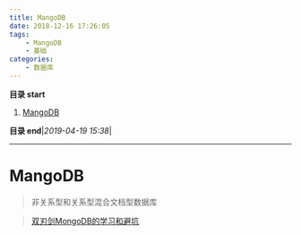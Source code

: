 ```yaml
---
title: MangoDB
date: 2018-12-16 17:26:05
tags: 
    - MangoDB
    - 基础
categories: 
    - 数据库
---
```


**目录 start**
 
1. [MangoDB](#mangodb)

**目录 end**|_2019-04-19 15:38_|
****************************************
# MangoDB
> 非关系型和关系型混合文档型数据库

> [双刃剑MongoDB的学习和避坑](https://segmentfault.com/a/1190000013589617)

